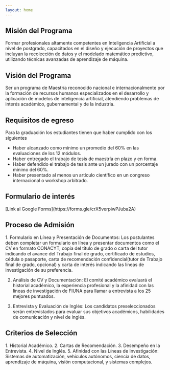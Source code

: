 ```yaml
---
layout: home
---
```

<h2>Misión del Programa</h2>
Formar profesionales altamente competentes en Inteligencia Artificial a nivel de postgrado, capacitados en el diseño y ejecución de proyectos que incluyan la recolección de datos y el modelado matemático predictivo, utilizando técnicas avanzadas de aprendizaje de máquina.

<h2>Visión del Programa</h2>
Ser un programa de Maestría reconocido nacional e internacionalmente por la formación de recursos humanos especializados en el desarrollo y aplicación de modelos de inteligencia artificial, atendiendo problemas de interés académico, gubernamental y de la industria.

<h2>Requisitos de egreso</h2>

Para la graduación los estudiantes tienen que haber cumplido con los siguientes
- Haber alcanzado como mínimo un promedio del 60% en las evaluaciones de los
12 módulos.
- Haber entregado el trabajo de tesis de maestría en plazo y en forma.
- Haber defendido el trabajo de tesis ante un jurado con un porcentaje mínimo del 60%.
- Haber presentado al menos un artículo científico en un congreso internacional o
workshop arbitrado.

<h2>Formulario de interés </h2>
[Link al Google Forms](https://forms.gle/crX5verpiwPJuba2A) 
<h2>Proceso de Admisión</h2>
1. Formulario en Línea y Presentación de Documentos: Los postulantes deben completar un formulario en línea y presentar documentos como el CV en formato CONACYT, copia del título de grado o carta del tutor indicando el avance del Trabajo final de grado, certificado de estudios, cédula o pasaporte, carta de recomendación confidencial(tutor de Trabajo final de grado, opcional) y carta de interés indicando las líneas de investigación de su preferencia.

2.  Análisis de CV y Documentación: El comité académico evaluará el historial académico, la experiencia profesional y la afinidad con las líneas de investigación de FIUNA para llamar a entrevista a los 25 mejores puntuados.

3. Entrevista y Evaluación de Inglés: Los candidatos preseleccionados serán entrevistados para evaluar sus objetivos académicos, habilidades de comunicación y nivel de inglés.

<h2>Criterios de Selección</h2>
1. Historial Académico.
2. Cartas de Recomendación.
3. Desempeño en la Entrevista.
4. Nivel de Inglés.
5. Afinidad con las Líneas de Investigación: Sistemas de automatización, vehículos autónomos, ciencia de datos, aprendizaje de máquina, visión computacional, y sistemas complejos.